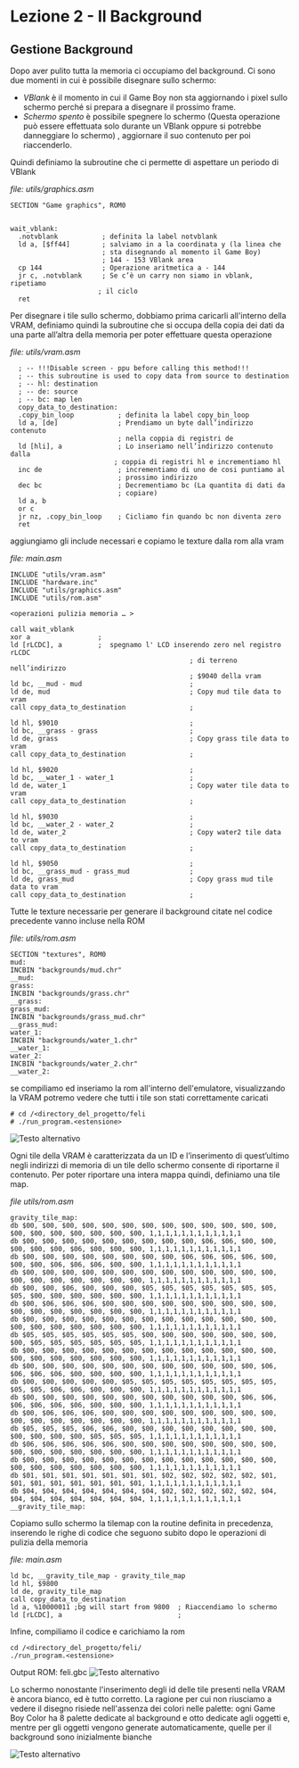 # Lezione 2 - Il Background

## Gestione Background
Dopo aver pulito tutta la memoria ci occupiamo del background. Ci sono due momenti in cui è possibile disegnare sullo schermo:
* *VBlank* è il momento in cui il Game Boy non sta aggiornando i pixel sullo schermo perché si prepara a disegnare il prossimo frame.
* *Schermo spento* è possibile spegnere lo schermo (Questa operazione può essere effettuata solo durante un VBlank oppure si potrebbe danneggiare lo schermo) , aggiornare il suo contenuto per poi riaccenderlo.

Quindi definiamo la subroutine che ci permette di aspettare un periodo di VBlank

*file: utils/graphics.asm*
```
SECTION "Game graphics", ROM0

  
wait_vblank:         
  .notvblank           ; definita la label notvblank
  ld a, [$ff44]        ; salviamo in a la coordinata y (la linea che 
                       ; sta disegnando al momento il Game Boy)
                       ; 144 - 153 VBlank area
  cp 144               ; Operazione aritmetica a - 144
  jr c, .notvblank     ; Se c’è un carry non siamo in vblank, ripetiamo 
                      ; il ciclo
  ret
```

Per disegnare i tile sullo schermo, dobbiamo prima caricarli all'interno della VRAM, definiamo quindi la subroutine che si occupa della copia dei dati da una parte all’altra della memoria per poter effettuare questa operazione


*file: utils/vram.asm*

```
  ; -- !!!Disable screen - ppu before calling this method!!!
  ; -- this subroutine is used to copy data from source to destination
  ; -- hl: destination
  ; -- de: source
  ; -- bc: map len
  copy_data_to_destination:
  .copy_bin_loop           ; definita la label copy_bin_loop
  ld a, [de]               ; Prendiamo un byte dall’indirizzo contenuto 
                           ; nella coppia di registri de
  ld [hli], a              ; Lo inseriamo nell’indirizzo contenuto dalla 
                          ; coppia di registri hl e incrementiamo hl
  inc de                   ; incrementiamo di uno de cosi puntiamo al 
                           ; prossimo indirizzo
  dec bc                   ; Decrementiamo bc (La quantita di dati da 
                           ; copiare)
  ld a, b
  or c
  jr nz, .copy_bin_loop    ; Cicliamo fin quando bc non diventa zero
  ret
```

aggiungiamo gli include necessari e copiamo le texture dalla rom alla vram

*file: main.asm*
```
INCLUDE "utils/vram.asm"
INCLUDE "hardware.inc"
INCLUDE "utils/graphics.asm"
INCLUDE "utils/rom.asm"

<operazioni pulizia memoria … >

call wait_vblank
xor a                 ;
ld [rLCDC], a         ;  spegnamo l' LCD inserendo zero nel registro rLCDC
                                             ; di terreno nell’indirizzo 
                                             ; $9040 della vram
ld bc, __mud - mud                           ; 
ld de, mud                                   ; Copy mud tile data to vram
call copy_data_to_destination                ; 

ld hl, $9010                                 ;
ld bc, __grass - grass                       ;
ld de, grass                                 ; Copy grass tile data to vram
call copy_data_to_destination                ; 

ld hl, $9020                                 ; 
ld bc, __water_1 - water_1                   ;
ld de, water_1                               ; Copy water tile data to vram
call copy_data_to_destination                ;

ld hl, $9030                                 ;
ld bc, __water_2 - water_2                   ;
ld de, water_2                               ; Copy water2 tile data to vram
call copy_data_to_destination                ;        

ld hl, $9050                                 ;
ld bc, __grass_mud - grass_mud               ;
ld de, grass_mud                             ; Copy grass mud tile data to vram
call copy_data_to_destination                ;
```

Tutte le texture necessarie per generare il background citate nel codice precedente vanno incluse nella ROM

*file: utils/rom.asm*
```
SECTION "textures", ROM0
mud:
INCBIN "backgrounds/mud.chr"
__mud:
grass:
INCBIN "backgrounds/grass.chr"
__grass:
grass_mud:
INCBIN "backgrounds/grass_mud.chr"
__grass_mud:
water_1:
INCBIN "backgrounds/water_1.chr"
__water_1:
water_2:
INCBIN "backgrounds/water_2.chr"
__water_2: 
```

se compiliamo ed inseriamo la rom all'interno dell'emulatore, visualizzando la VRAM potremo vedere che tutti i tile son stati correttamente caricati
```
# cd /<directory_del_progetto/feli
# ./run_program.<estensione>
```

![Testo alternativo](img/stato_della_vram "Stato della VRAM")


Ogni tile della VRAM è caratterizzata da un ID e l’inserimento di quest’ultimo negli indirizzi di memoria di un tile dello schermo consente di riportarne il contenuto. 
Per poter riportare una intera mappa quindi, definiamo una tile map.

*file utils/rom.asm*
```
gravity_tile_map:
db $00, $00, $00, $00, $00, $00, $00, $00, $00, $00, $00, $00, $00, $00, $00, $00, $00, $00, $00, $00, 1,1,1,1,1,1,1,1,1,1,1,1
db $00, $00, $00, $00, $00, $00, $00, $00, $00, $06, $06, $00, $00, $00, $00, $00, $06, $00, $00, $00, 1,1,1,1,1,1,1,1,1,1,1,1
db $00, $00, $00, $00, $00, $00, $00, $00, $06, $06, $06, $06, $00, $00, $00, $06, $06, $06, $00, $00, 1,1,1,1,1,1,1,1,1,1,1,1
db $00, $00, $00, $00, $00, $00, $00, $00, $00, $00, $00, $00, $00, $00, $00, $00, $00, $00, $00, $00, 1,1,1,1,1,1,1,1,1,1,1,1
db $00, $00, $06, $00, $00, $00, $05, $05, $05, $05, $05, $05, $05, $05, $00, $00, $00, $00, $00, $00, 1,1,1,1,1,1,1,1,1,1,1,1
db $00, $06, $06, $06, $00, $00, $00, $00, $00, $00, $00, $00, $00, $00, $00, $00, $00, $00, $00, $00, 1,1,1,1,1,1,1,1,1,1,1,1
db $00, $00, $00, $00, $00, $00, $00, $00, $00, $00, $00, $00, $00, $00, $00, $00, $00, $00, $00, $00, 1,1,1,1,1,1,1,1,1,1,1,1
db $05, $05, $05, $05, $05, $05, $00, $00, $00, $00, $00, $00, $00, $00, $05, $05, $05, $05, $05, $05, 1,1,1,1,1,1,1,1,1,1,1,1
db $00, $00, $00, $00, $00, $00, $00, $00, $00, $00, $00, $00, $00, $00, $00, $00, $00, $00, $00, $00, 1,1,1,1,1,1,1,1,1,1,1,1
db $00, $00, $00, $00, $00, $00, $00, $00, $00, $00, $00, $00, $06, $06, $06, $06, $00, $00, $00, $00, 1,1,1,1,1,1,1,1,1,1,1,1
db $00, $00, $00, $00, $00, $05, $05, $05, $05, $05, $05, $05, $05, $05, $05, $06, $06, $00, $00, $00, 1,1,1,1,1,1,1,1,1,1,1,1
db $00, $00, $00, $00, $00, $00, $00, $00, $00, $00, $00, $06, $06, $06, $06, $06, $06, $00, $00, $00, 1,1,1,1,1,1,1,1,1,1,1,1
db $00, $06, $06, $06, $00, $00, $00, $00, $00, $00, $00, $00, $00, $00, $00, $00, $00, $00, $00, $00, 1,1,1,1,1,1,1,1,1,1,1,1
db $05, $05, $05, $06, $06, $00, $00, $00, $00, $00, $00, $00, $00, $00, $00, $00, $00, $05, $05, $05, 1,1,1,1,1,1,1,1,1,1,1,1
db $06, $06, $06, $06, $06, $00, $00, $00, $00, $00, $00, $00, $00, $00, $00, $00, $00, $00, $00, $00, 1,1,1,1,1,1,1,1,1,1,1,1
db $00, $00, $00, $00, $00, $00, $00, $00, $00, $00, $00, $00, $00, $00, $00, $00, $00, $00, $00, $00, 1,1,1,1,1,1,1,1,1,1,1,1
db $01, $01, $01, $01, $01, $01, $01, $02, $02, $02, $02, $02, $01, $01, $01, $01, $01, $01, $01, $01, 1,1,1,1,1,1,1,1,1,1,1,1
db $04, $04, $04, $04, $04, $04, $04, $02, $02, $02, $02, $02, $04, $04, $04, $04, $04, $04, $04, $04, 1,1,1,1,1,1,1,1,1,1,1,1
__gravity_tile_map:

```

Copiamo sullo schermo la tilemap con la routine definita in precedenza, inserendo le righe di codice che seguono subito dopo le operazioni di pulizia della memoria

*file: main.asm*
```
ld bc, __gravity_tile_map - gravity_tile_map
ld hl, $9800
ld de, gravity_tile_map
call copy_data_to_destination
ld a, %10000011 ;bg will start from 9800  ; Riaccendiamo lo schermo 
ld [rLCDC], a                             ;

```

Infine, compiliamo il codice e carichiamo la rom

```
cd /<directory_del_progetto/feli/
./run_program.<estensione>
```

Output ROM: feli.gbc
![Testo alternativo](img/output_lezione_2.png "Output lezione 2")

Lo schermo nonostante l'inserimento degli id delle tile presenti nella VRAM è ancora bianco, ed è tutto corretto.
La ragione per cui non riusciamo a vedere il disegno risiede nell'assenza dei colori nelle palette: 
ogni Game Boy Color ha 8 palette dedicate al background e otto dedicate agli oggetti e, mentre per gli oggetti vengono generate automaticamente, quelle per il background sono inizialmente bianche

![Testo alternativo](img/stato_palette_2.png "Stato delle palette lezione 2")


